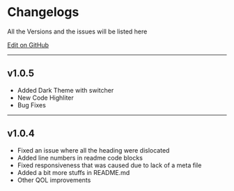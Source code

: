 # Changelogs
All the Versions and the issues will be listed here

[Edit on GitHub](https://github.com/zyrouge/jsdoc-skyceil/blob/master/changelogs.md)

---

## v1.0.5
* Added Dark Theme with switcher
* New Code Highliter
* Bug Fixes

---

## v1.0.4
* Fixed an issue where all the heading were dislocated
* Added line numbers in readme code blocks
* Fixed responsiveness that was caused due to lack of a meta file
* Added a bit more stuffs in README.md
* Other QOL improvements

